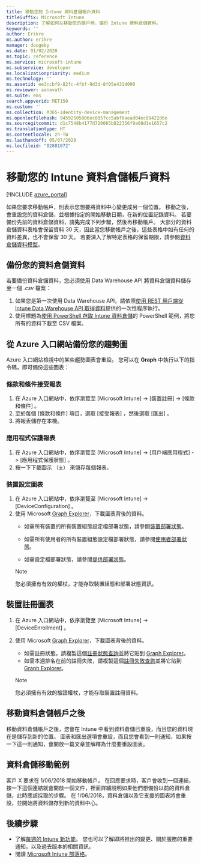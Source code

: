 ```yaml
---
title: 移動您的 Intune 資料倉儲帳戶資料
titleSuffix: Microsoft Intune
description: 了解如何在移動您的帳戶時，備份 Intune 資料倉儲資料。
keywords: ''
author: Erikre
ms.author: erikre
manager: dougeby
ms.date: 01/02/2020
ms.topic: reference
ms.service: microsoft-intune
ms.subservice: developer
ms.localizationpriority: medium
ms.technology: ''
ms.assetid: ee3ccbf9-82fc-4fbf-9d3d-8f05e431d090
ms.reviewer: aanavath
ms.suite: ems
search.appverid: MET150
ms.custom: ''
ms.collection: M365-identity-device-management
ms.openlocfilehash: 94592505806ec005fcc5abf6aead04ec89422d6e
ms.sourcegitcommit: d1c7548b4177d720065b822356f9a08d1e1657c2
ms.translationtype: HT
ms.contentlocale: zh-TW
ms.lasthandoff: 05/07/2020
ms.locfileid: "82881072"
---
```

# <a name="move-your-intune-data-warehouse-account-data"></a>移動您的 Intune 資料倉儲帳戶資料 

[!INCLUDE [azure_portal](../includes/azure_portal.md)]

如果您要求移動帳戶，則表示您想要將資料中心變更成另一個位置。 移動之後，會重設您的資料倉儲，並根據指定的開始移動日期，在新的位置記錄資料。 若要備份先前的資料倉儲資料，請**先**完成下列步驟，然後再移動帳戶。 大部分的資料倉儲資料表格會保留資料 30 天，因此當您移動帳戶之後，這些表格中如有任何的資料差異，也不會保留 30 天。 若要深入了解特定表格的保留期限，請參閱[資料倉儲資料模型](reports-ref-data-model.md)。 

## <a name="back-up-your-data-warehouse-data"></a>備份您的資料倉儲資料 

若要備份資料倉儲資料，您必須使用 Data Warehouse API 將資料倉儲資料儲存至一個 *.csv* 檔案：  

1. 如果您是第一次使用 Data Warehouse API，請依照[使用 REST 用戶端從 Intune Data Warehouse API 取得資料](reports-proc-data-rest.md)提供的一次性程序執行。
2. 使用標題為[使用 PowerShell 存取 Intune 資料倉儲](https://github.com/Microsoft/Intune-Data-Warehouse/tree/master/Samples/PowerShell)的 PowerShell 範例，將您所有的資料下載至 CSV 檔案。 

## <a name="back-up-your-trend-charts-from-the-azure-portal"></a>從 Azure 入口網站備份您的趨勢圖

Azure 入口網站檢視中的某些趨勢圖表會重設。 您可以在 **Graph** 中執行以下的指令碼，即可備份這些圖表：   

### <a name="terms--conditions-acceptance-reports"></a>條款和條件接受報表
1. 在 Azure 入口網站中，依序瀏覽至 [Microsoft Intune]   -> [裝置註冊]   -> [條款和條件]  。
2. 至於每個 [條款和條件]  項目，選取 [接受報表]  ，然後選取 [匯出]  。
3. 將報表儲存在本機。
 
### <a name="app-protection-reports"></a>應用程式保護報表  
1. 在 Azure 入口網站中，依序瀏覽至 [Microsoft Intune]   -> [用戶端應用程式]   -> [應用程式保護狀態]  。
2. 按一下下載圖示 （⤓） 來儲存每個報表。

### <a name="device-configuration-charts"></a>裝置設定圖表 
1. 在 Azure 入口網站中，依序瀏覽至 [Microsoft Intune]   -> [DeviceConfiguration]  。
2. 使用 Microsoft [Graph Explorer](https://developer.microsoft.com/graph/graph-explorer)，下載圖表背後的資料。 
    - 如需所有裝置的所有裝置組態設定檔部署狀態，請參閱[裝置部署狀態](https://graph.microsoft.com/beta/reports/deviceConfigurationDeviceActivity/content)。

    - 如需所有使用者的所有裝置組態設定檔部署狀態，請參閱[使用者部署狀態](https://graph.microsoft.com/beta/reports/deviceConfigurationUserActivity/content)。

    - 如需設定檔部署狀態，請參閱[提供部署狀態](https://graph.microsoft.com/beta/deviceManagement/deviceConfigurations?$select=id,displayName,lastModifiedDateTime,deviceStatusOverview&$expand=deviceStatusOverview)。
  
    > [!NOTE]
    > 您必須擁有有效的權杖，才能存取裝置組態和部署狀態資訊。

## <a name="device-enrollment-charts"></a>裝置註冊圖表
1. 在 Azure 入口網站中，依序瀏覽至 [Microsoft Intune]   -> [DeviceEnrollment]  。
2. 使用 Microsoft [Graph Explorer](https://developer.microsoft.com/graph/graph-explorer)，下載圖表背後的資料。
    - 如需註冊狀態，請複製這個[註冊狀態查詢](https://graph.microsoft.com/beta/reports/managedDeviceEnrollmentFailureTrends()/content)並將它貼到 [Graph Explorer](https://developer.microsoft.com/graph/graph-explorer)。
    - 如需本週排名在前的註冊失敗，請複製這個[註冊失敗查詢](https://graph.microsoft.com/beta/reports/managedDeviceEnrollmentTopFailures(period=null)/content)並將它貼到 [Graph Explorer](https://developer.microsoft.com/graph/graph-explorer)。

    > [!NOTE]
    > 您必須擁有有效的驗證權杖，才能存取裝置註冊資料。 

## <a name="after-a-data-warehouse-account-move"></a>移動資料倉儲帳戶之後

移動資料倉儲帳戶之後，您會在 Intune 中看到資料倉儲已重設，而且您的資料現在是儲存到新的位置。 圖表和匯出選項會重設，而且您會看到一則通知，如果按一下這一則通知，會開放一篇文章並解釋為什麼要重設圖表。  

## <a name="data-warehouse-move-example"></a>資料倉儲移動範例 

客戶 X 要求在 1/06/2018 開始移動帳戶。 在回應要求時，客戶會收到一個連結，按一下這個連結就會開啟一個文件，裡面詳細說明如果他們想備份以前的資料倉儲，此時應該採取的步驟。 在 1/06/2018，資料倉儲以及它支援的圖表將會重設，並開始將資料儲存到新的資料中心。 

## <a name="next-steps"></a>後續步驟

- 了解[每週的 Intune 新功能](../fundamentals/whats-new.md)。 您也可以了解即將推出的變更、關於服務的重要通知，以及過去版本的相關資訊。
- 閱讀 [Microsoft Intune 部落格](https://www.microsoft.com/microsoft-365/blog/microsoft-intune/)。
